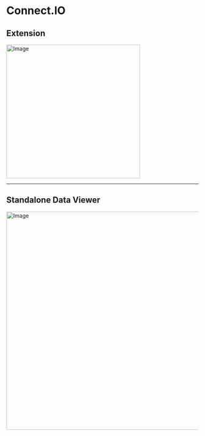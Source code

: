# Connect.IO

## Extension
<img width="350" height="350" alt="Image" src="https://github.com/user-attachments/assets/1277ad88-ea7f-4635-abf7-887cef9548fc" />

---

## Standalone Data Viewer
<img width="1601" height="571" alt="Image" src="https://github.com/user-attachments/assets/ebfe6cd2-f55b-4a41-b9cb-1daf8595ab02" />
